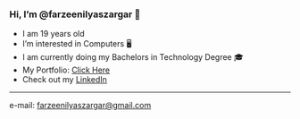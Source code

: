 ### Hi, I’m @farzeenilyaszargar 👋
- I am 19 years old
- I’m interested in Computers 🖥️
- I am currently doing my Bachelors in Technology Degree 🎓
- My Portfolio: [Click Here](https://farzeenilyaszargar.github.io/portfolio/main.html)
- Check out my [LinkedIn](https://www.linkedin.com/in/farzeenilyaszargar/)

_____

e-mail: farzeenilyaszargar@gmail.com
  
 

